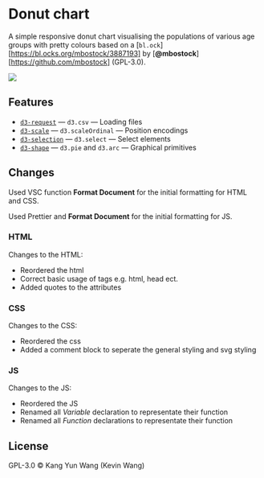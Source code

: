 # Donut chart

A simple responsive donut chart visualising the populations of various age
groups with pretty colours based on a [`bl.ock`][https://bl.ocks.org/mbostock/3887193]
by [**@mbostock**][https://github.com/mbostock] (GPL-3.0).

[![][cover]][url]

## Features

*   [`d3-request`](https://github.com/d3/d3-request#api-reference)
    — `d3.csv`
    — Loading files
*   [`d3-scale`](https://github.com/d3/d3-scale#api-reference)
    — `d3.scaleOrdinal`
    — Position encodings
*   [`d3-selection`](https://github.com/d3/d3-selection#api-reference)
    — `d3.select`
    — Select elements
*   [`d3-shape`](https://github.com/d3/d3-shape#api-reference)
    — `d3.pie` and `d3.arc`
    — Graphical primitives

## Changes
Used VSC function **Format Document** for the initial formatting for HTML and CSS.

Used Prettier and **Format Document** for the initial formatting for JS.

### HTML
Changes to the HTML:
- Reordered the html
- Correct basic usage of tags e.g. html, head ect.
- Added quotes to the attributes

### CSS
Changes to the CSS:
- Reordered the css
- Added a comment block to seperate the general styling and svg styling

### JS
Changes to the JS:
- Reordered the JS
- Renamed all *Variable* declaration to representate their function
- Renamed all *Function* declarations to representate their function

## License

GPL-3.0 © Kang Yun Wang (Kevin Wang)

[block]: https://bl.ocks.org/mbostock/3887193

[block-author]: https://github.com/mbostock

[cover]: preview.png

[url]: https://cmda-tt.github.io/course-17-18/class-2-style/kyunwang
